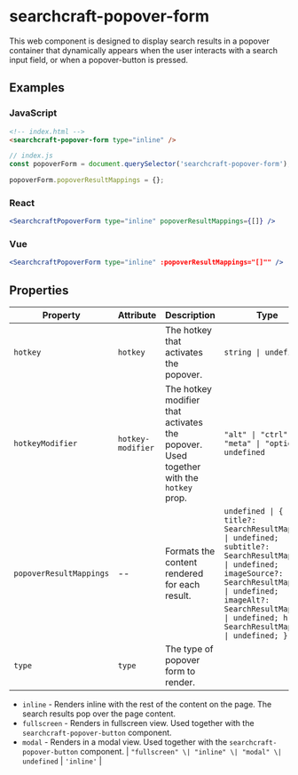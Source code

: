 # searchcraft-popover-form

This web component is designed to display search results in a popover container that dynamically appears when the user interacts with a search input field, or when a popover-button is pressed.

## Examples

### JavaScript

```html
<!-- index.html -->
<searchcraft-popover-form type="inline" />
```

```js
// index.js
const popoverForm = document.querySelector('searchcraft-popover-form');

popoverForm.popoverResultMappings = {};
```


### React

```jsx
<SearchcraftPopoverForm type="inline" popoverResultMappings={[]} />
```


### Vue

```jsx
<SearchcraftPopoverForm type="inline" :popoverResultMappings="[]"" />
```


## Properties

| Property | Attribute | Description | Type | Default |
| -------- | --------- | ----------- | ---- | ------- |
| `hotkey` | `hotkey` | The hotkey that activates the popover. | `string \| undefined` | `'k'` |
| `hotkeyModifier` | `hotkey-modifier` | The hotkey modifier that activates the popover. Used together with the `hotkey` prop. | `"alt" \| "ctrl" \| "meta" \| "option" \| undefined` | `'meta'` |
| `popoverResultMappings` | -- | Formats the content rendered for each result. | `undefined \| { title?: SearchResultMapping \| undefined; subtitle?: SearchResultMapping \| undefined; imageSource?: SearchResultMapping \| undefined; imageAlt?: SearchResultMapping \| undefined; href?: SearchResultMapping \| undefined; }` | `undefined` |
| `type` | `type` | The type of popover form to render.

- `inline` - Renders inline with the rest of the content on the page. The search results pop over the page content.
- `fullscreen` - Renders in fullscreen view. Used together with the `searchcraft-popover-button` component.
- `modal` - Renders in a modal view. Used together with the `searchcraft-popover-button` component. | `"fullscreen" \| "inline" \| "modal" \| undefined` | `'inline'` |

